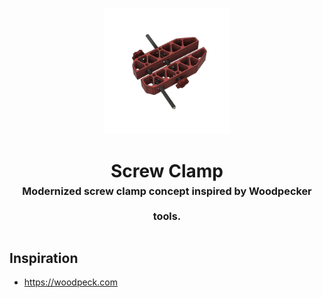 <!-- 2023-12-14 -->

<p align="center">
  <img src="../../plans/screw-clamp/images/wireframe.png" width="40%"/>
</p>
<h1 align="center">
  Screw Clamp
  <br>
  <sup><sub><sup>Modernized screw clamp concept inspired by Woodpecker tools.<sup></sub>
</h1>

## Inspiration

- https://woodpeck.com

